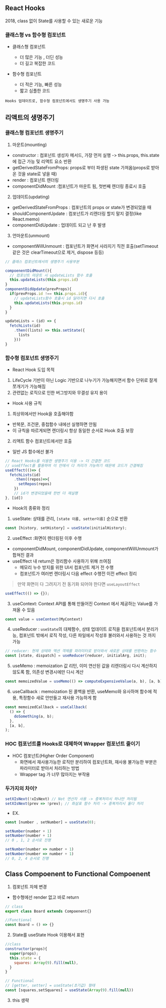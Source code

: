 ## React Hooks
2018, class 없이 State를 사용할 수 있는 새로운 기능

### 클래스형 vs 함수형 컴포넌트
- 클래스형 컴포넌트
  - 더 많은 기능 , 더딘 성능
  - 더 길고 복잡한 코드

- 함수형 컴포넌트
  - 더 적은 기능, 빠른 성능
  - 짧고 심플한 코드

`Hooks 업데이트로, 함수형 컴포넌트에서도 생명주기 사용 가능`

## 리액트의 생명주기
### 클래스형 컴포넌트 생명주기
1. 마운트(mounting)
  - constructor : 컴포넌트 생성자 메서드, 가장 먼저 실행 -> this.props, this.state에 접근 가능 및 리액트 요소 반환
  - getDerivedStateFromProps: props로 부터 파생된 state 가져옴(props로 받아온 것을 state로 넣을 때)
  - render : 컴포넌트 렌더링
  - componentDidMount :컴포넌트가 마운트 됨, 첫번째 렌더링 종료시 호출 
2. 업데이트(updating)
  - getDerivedStateFromProps : 컴포넌트의 props or state가 변경되었을 때
  - shouldComponentUpdate : 컴포넌트가 리렌더링 할지 말지 결정(like React.memo)
  - componentDidUpdate : 업데이트 되고 난 후 발생
3. 언마운트(unmount)
  - componentWillUnmount : 컴포넌트가 화면서 사라지기 직전 호출(setTimeout 같은 것은 clearTimeout으로 제거, dispose 등등)  
```jsx
// 클래스 컴포넌트에서의 생명주기 사용부분

compoenentDidMount(){
  // 컴포넌트 마운트 시 updateLists 함수 호출
  this.updateLists(this.props.id)
}
componentDidUpdate(prevProps){
  if(prevProps.id !== this.props.id){
    // updateLists함수 호출시 id 달라지면 다시 호출
    this.updateLists(this.props.id)
  }
}

updateLists = (id) => {
  fetchLists(id)
    .then((lists) => this.setState({
      lists
    }))
}
```

### 함수형 컴포넌트 생명주기
- React Hook 도입 목적
1. LifeCycle 기반이 아닌 Logic 기반으로 나누기가 가능해지면서 함수 단위로 잘게 쪼개기가 가능해짐
2. 관련없는 로직으로 인한 버그방지와 무결성 유지 용이

- Hook 사용 규칙
1. 최상위에서만 Hook을 호출해야함
- 반복문, 조건문, 중첩함수 내에선 실행하면 안됨
- 이 규칙을 따르게되면 렌더링시 항상 동일한 순서로 Hook 호출 보장
2. 리액트 함수 컴포넌트에서만 호출
- 일반 JS 함수에선 불가

```jsx
// React Hooks를 이용한 생명주기 이용 -> 더 간결한 코드
// useEffect를 활용하여 이 안에서 다 처리가 가능하기 때문에 코드가 간결해짐
useEffect(()=> {
  fetchLists(id)
    .then((repos)=>{
      setRepos(repos)
    })
    // id가 변경되었을때 한번 더 재실행
}, [id])
```

- Hook의 종류와 정리
1. useState: 상태를 관리, `[state 이름, setter이름]` 순으로 반환
```jsx
const [history, setHistory] = useState(initialHistory);
```
2. useEffect :화면이 렌더링된 이후 수행
- componentDidMount, componentDidUpdate, componentWillUnmount가 합쳐진 결과
- useEffect 내 return은 정리함수 사용하기 위해 쓰여짐
  - 메모리 누수 방지를 위한 UI서 컴포넌트 제거 전 수행
  - 컴포넌트가 여러번 렌더링시 다음 effect 수행전 이전 effect 정리 
> 만약 화면이 다 그려지기 전 동기화 되어야 한다면 `useLayoutEffect`
```jsx
useEffect(() => {}); 
```

3. useContext: Context API를 통해 만들어진 Context 에서 제공하는 Value를 가져올 수 있음
```jsx
const value = useContext(MyContext)
```

4. useReducer : `useState`의 대체함수, 상태 업데이트 로직을 컴포넌트에서 분리가능, 컴포넌트 밖에서 로직 작성, 다른 파일에서 작성후 불러와서 사용하는 것 까지 가능
```jsx
// reducer: 현재 상태와 액션 객체를 파라미터로 받아와서 새로운 상태를 반환하는 함수
const [state, dispatch] = useReducer(reducer, initialArg, init);
```

5. useMemo : memoization 값 리턴, 이미 연산된 값을 리렌더링시 다시 계산하지 않도록 함, 의존성 변경시에만 다시 계산

```jsx
const memoizedValue = useMemo(() => computeExpensiveValue(a, b), [a, b]);

```

6. useCallback : memoization 된 콜백을 반환, useMemo와 유사하며 함수에 적용, 특정함수 새로 안만들고 재사용 가능하게 함
```jsx
const memoizedCallback = useCallback(
  () => {
    doSomething(a, b);
  },
  [a, b],
);

```

### HOC 컴포넌트를 Hooks로 대체하여 Wrapper 컴포넌트 줄이기

- HOC 컴포넌트(Higher Order Component)
  - 화면에서 재사용가능한 로직만 분리하여 컴포넌트화, 재사용 불가능한 부분은 파라미터로 받아서 처리하는 방법
  - Wrapper tag 가 너무 많아지는 부작용




### 두가지의 차이?
```jsx
setXIsNext(!xIsNext) // Not 연산자 사용 -> 중복처리시 하나만 처리됨
setXIsNext(prev => !prev); // 화살표 함수 처리 -> 중복처리시 둘다 처리
```

- EX.
```jsx
const [number , setNumber] = useState(0);

setNumber(number + 1)
setNumber(number + 1)
// 0 , 1, 2 순서로 진행

setNumber(number => number + 1)
setNumber(number => number + 1)
// 0, 2, 4 순서로 진행 
```

## Class Compoenent to Functional Compoenent

1. 컴포넌트 자체 변경
- 함수형에선 render 없고 바로 return
```jsx
// class
export class Board extends Compoenent{}

//Functional
const Board = () => {}
```
2. State를 useState Hook 이용해서 표현
```jsx
//class
constructor(props){
  super(props);
  this.state = {
    squares: Array(9).fill(null),
  }
}

// Functional
// [getter, setter] = useState(초기값) 형태
const [squares,setSquares] = useState(Array(9).fill(null))
```

3. this 생략